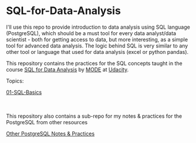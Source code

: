 # SQL-for-Data-Analysis

I'll use this repo to provide introduction to data analysis using SQL language (PostgreSQL), which should be a must tool for every data analyst/data scientist - both for getting access to data, but more interesting, as a simple tool for advanced data analysis. The logic behind SQL is very similar to any other tool or language that used for data analysis (excel or python pandas). 


This repository contains the practices for the SQL concepts taught in the course [SQL for Data Analysis](https://in.udacity.com/course/sql-for-data-analysis--ud198) by [MODE](https://modeanalytics.com) at [Udacity](http://udacity.com/).

Topics:

[01-SQL-Basics](https://github.com/dylan-kuo/SQL-for-Data-Analysis/blob/master/01-Basic-SQL.sql)





<br><br>This repository also contains a sub-repo for my notes & practices for the PostgreSQL from other resources 

[Other PostgreSQL Notes & Practices](https://github.com/dylan-kuo/SQL-for-Data-Analysis/tree/master/postgresql-sandbox)
